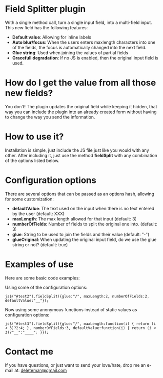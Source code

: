 
# Field Splitter plugin

With a single method call, turn a single input field, into a multi-field input. This new field has the following features:

* __Default value__: Allowing for inline labels
* __Auto blur/focus__: When the users enters maxlength characters into one of the fields, the focus is automatically changed into the next field.
* __Glue string__: Used when joining the values of partial fields
* __Gracefull degradation__: If no JS is enabled, then the original input field is used.

# How do I get the value from all those new fields?

You don't! The plugin updates the original field while keeping it hidden, that way you can include the plugin into an already created form without having to change 
the way you send the information.

# How to use it?

Installation is simple, just include the JS file just like you would with any other.
After including it, just use the method **fieldSplit** with any combination of the options listed below.

# Configuration options

There are several options that can be passed as an options hash, allowing for some customization:

* __defaultValue__: The text used on the input when there is no text entered by the user (default: XXX)
* __maxLength__:    The max length allowed for that input (default: 3)
* __numberOfFields__: Number of fields to split the original one into. (default: 3)
* __glue__: 				 String to be used to join the fields and their value (default: "-")
* __glueOriginal__: When updating the original input field, do we use the glue string or not? (default: true)


# Examples of use

Here are some basic code examples:

Using some of the configuration options:

```js$("#test2").fieldSplit({glue:"/", maxLength:2, numberOfFields:2, defaultValue:"__"});```


Now using some anonymous functions instead of static values as configuration options:

```js$("#test3").fieldSplit({glue:"/", maxLength:function(i) { return (i < 3)?2:4; }, numberOfFields:3, defaultValue:function(i) { return (i < 3)?"__":"____"; }});```
 
# Contact me

If you have questions, or just want to send your love/hate, drop me an e-mail at: deleteman@gmail.com
